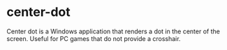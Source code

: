 # center-dot
Center dot is a Windows application that renders a dot in the center of the screen. Useful for PC games that do not provide a crosshair.
